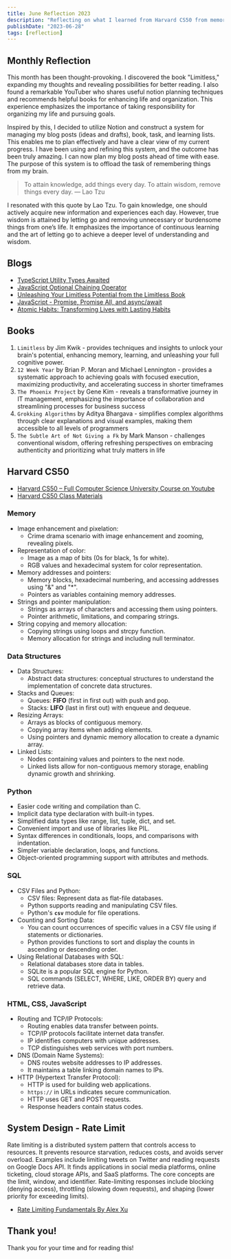 ```yaml
---
title: June Reflection 2023
description: "Reflecting on what I learned from Harvard CS50 from memory to HTML, rate limiting, and my thoughts on the tracking system for posts and books."
publishDate: "2023-06-28"
tags: [reflection]
---
```


## Monthly Reflection

This month has been thought-provoking. I discovered the book "Limitless," expanding my thoughts and revealing possibilities for better reading. I also found a remarkable YouTuber who shares useful notion planning techniques and recommends helpful books for enhancing life and organization. This experience emphasizes the importance of taking responsibility for organizing my life and pursuing goals.

Inspired by this, I decided to utilize Notion and construct a system for managing my blog posts (ideas and drafts), book, task, and learning lists. This enables me to plan effectively and have a clear view of my current progress. I have been using and refining this system, and the outcome has been truly amazing. I can now plan my blog posts ahead of time with ease. The purpose of this system is to offload the task of remembering things from my brain.

> To attain knowledge, add things every day. To attain wisdom, remove things every day. — Lao Tzu

I resonated with this quote by Lao Tzu. To gain knowledge, one should actively acquire new information and experiences each day. However, true wisdom is attained by letting go and removing unnecessary or burdensome things from one’s life. It emphasizes the importance of continuous learning and the art of letting go to achieve a deeper level of understanding and wisdom.

## Blogs

- <a href="https://victoriacheng15.vercel.app/posts/typescript-utility-types-awaited" target="_blank" rel="noopener noreferrer">TypeScript Utility Types Awaited</a>
- <a href="https://victoriacheng15.vercel.app/posts/javascript-optional-chaining-operator" target="_blank" rel="noopener noreferrer">JavaScript Optional Chaining Operator</a>
- <a href="https://victoriacheng15.vercel.app/posts/unleashing-your-limitless-potential-from-the-limitless-book" target="_blank" rel="noopener noreferrer">Unleashing Your Limitless Potential from the Limitless Book</a>
- <a href="https://victoriacheng15.vercel.app/posts/javascript-promise-promise-all-and-async-await" target="_blank" rel="noopener noreferrer">JavaScript - Promise, Promise All, and async/await</a>
- <a href="https://victoriacheng15.vercel.app/posts/atomic-habits-transforming-lives-with-lasting-habits" target="_blank" rel="noopener noreferrer">Atomic Habits: Transforming Lives with Lasting Habits</a>

## Books

1. `Limitless` by Jim Kwik - provides techniques and insights to unlock your brain's potential, enhancing memory, learning, and unleashing your full cognitive power.
2. `12 Week Year` by Brian P. Moran and Michael Lennington - provides a systematic approach to achieving goals with focused execution, maximizing productivity, and accelerating success in shorter timeframes
3. `The Phoenix Project` by Gene Kim - reveals a transformative journey in IT management, emphasizing the importance of collaboration and streamlining processes for business success
4. `Grokking Algorithms` by Aditya Bhargava - simplifies complex algorithms through clear explanations and visual examples, making them accessible to all levels of programmers
5. `The Subtle Art of Not Giving a Fk` by Mark Manson - challenges conventional wisdom, offering refreshing perspectives on embracing authenticity and prioritizing what truly matters in life

## Harvard CS50

- <a href="https://www.youtube.com/watch?v=8mAITcNt710" target="_blank" rel="noopener noreferrer">Harvard CS50 – Full Computer Science University Course on Youtube</a>
- <a href="https://cs50.harvard.edu/x/2023/" target="_blank" rel="noopener noreferrer">Harvard CS50 Class Materials</a>

### Memory

- Image enhancement and pixelation:
  - Crime drama scenario with image enhancement and zooming, revealing pixels.
- Representation of color:
  - Image as a map of bits (0s for black, 1s for white).
  - RGB values and hexadecimal system for color representation.
- Memory addresses and pointers:
  - Memory blocks, hexadecimal numbering, and accessing addresses using "&" and "\*".
  - Pointers as variables containing memory addresses.
- Strings and pointer manipulation:
  - Strings as arrays of characters and accessing them using pointers.
  - Pointer arithmetic, limitations, and comparing strings.
- String copying and memory allocation:
  - Copying strings using loops and strcpy function.
  - Memory allocation for strings and including null terminator.

### Data Structures

- Data Structures:
  - Abstract data structures: conceptual structures to understand the implementation of concrete data structures.
- Stacks and Queues:
  - Queues: **FIFO** (first in first out) with push and pop.
  - Stacks: **LIFO** (last in first out) with enqueue and dequeue.
- Resizing Arrays:
  - Arrays as blocks of contiguous memory.
  - Copying array items when adding elements.
  - Using pointers and dynamic memory allocation to create a dynamic array.
- Linked Lists:
  - Nodes containing values and pointers to the next node.
  - Linked lists allow for non-contiguous memory storage, enabling dynamic growth and shrinking.

### Python

- Easier code writing and compilation than C.
- Implicit data type declaration with built-in types.
- Simplified data types like range, list, tuple, dict, and set.
- Convenient import and use of libraries like PIL.
- Syntax differences in conditionals, loops, and comparisons with indentation.
- Simpler variable declaration, loops, and functions.
- Object-oriented programming support with attributes and methods.

### SQL

- CSV Files and Python:
  - CSV files: Represent data as flat-file databases.
  - Python supports reading and manipulating CSV files.
  - Python's **`csv`** module for file operations.
- Counting and Sorting Data:
  - You can count occurrences of specific values in a CSV file using if statements or dictionaries.
  - Python provides functions to sort and display the counts in ascending or descending order.
- Using Relational Databases with SQL:
  - Relational databases store data in tables.
  - SQLite is a popular SQL engine for Python.
  - SQL commands (SELECT, WHERE, LIKE, ORDER BY) query and retrieve data.

### HTML, CSS, JavaScript

- Routing and TCP/IP Protocols:
  - Routing enables data transfer between points.
  - TCP/IP protocols facilitate internet data transfer.
  - IP identifies computers with unique addresses.
  - TCP distinguishes web services with port numbers.
- DNS (Domain Name Systems):
  - DNS routes website addresses to IP addresses.
  - It maintains a table linking domain names to IPs.
- HTTP (Hypertext Transfer Protocol):
  - HTTP is used for building web applications.
  - `https://` in URLs indicates secure communication.
  - HTTP uses GET and POST requests.
  - Response headers contain status codes.

## System Design - Rate Limit

Rate limiting is a distributed system pattern that controls access to resources. It prevents resource starvation, reduces costs, and avoids server overload. Examples include limiting tweets on Twitter and reading requests on Google Docs API. It finds applications in social media platforms, online ticketing, cloud storage APIs, and SaaS platforms. The core concepts are the limit, window, and identifier. Rate-limiting responses include blocking (denying access), throttling (slowing down requests), and shaping (lower priority for exceeding limits).

- <a href="https://blog.bytebytego.com/p/rate-limiting-fundamentals" target="_blank" rel="noopener noreferrer">Rate Limiting Fundamentals By Alex Xu</a>

## Thank you!

Thank you for your time and for reading this!
